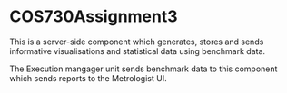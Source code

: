 # COS730Assignment3
This is a server-side component which generates, stores and sends informative visualisations and statistical data using benchmark data.

The Execution mangager unit sends benchmark data to this component which sends reports to the Metrologist UI.
